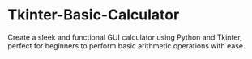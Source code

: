 # Tkinter-Basic-Calculator
Create a sleek and functional GUI calculator using Python and Tkinter, perfect for beginners to perform basic arithmetic operations with ease.
